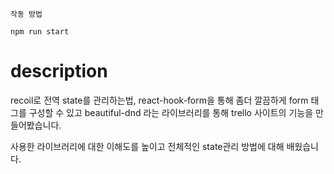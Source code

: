`작동 방법`
```
npm run start
```
# description

recoil로 전역 state를 관리하는법, react-hook-form을 통해 좀더 깔끔하게 form 태그를 구성할 수 있고 beautiful-dnd 라는 라이브러리를 통해 trello 사이트의 기능을 만들어봤습니다.  

사용한 라이브러리에 대한 이해도를 높이고 전체적인 state관리 방법에 대해 배웠습니다.  

